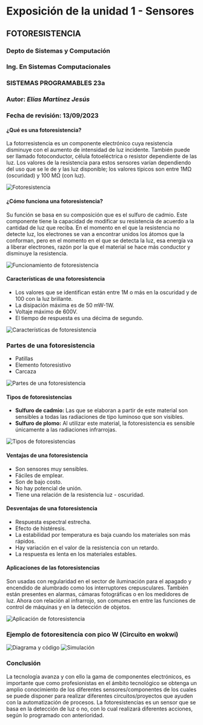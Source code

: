 # Exposición de la unidad 1 - Sensores
## FOTORESISTENCIA
### Depto de Sistemas y Computación
### Ing. En Sistemas Computacionales
### SISTEMAS PROGRAMABLES 23a
### **Autor:** *Elías Martínez Jesús*
### Fecha de revisión: 13/09/2023

#### ¿Qué es una fotoresistencia?
La fotorresistencia es un componente electrónico cuya resistencia disminuye con el aumento de intensidad de luz incidente. También puede ser llamado fotoconductor, célula fotoeléctrica o resistor dependiente de las luz. Los valores de la resistencia para estos sensores varían dependiendo del uso que se le de y las luz disponible; los valores típicos son entre 1MΩ (oscuridad) y 100 MΩ (con luz).

![Fotoresistencia](https://electrocrea.com/cdn/shop/files/LDR_x700.jpg?v=1684391319)

#### ¿Cómo funciona una fotoresistencia?
Su función se basa en su composición que es el sulfuro de cadmio. Este componente tiene la capacidad de modificar su resistencia de acuerdo a la cantidad de luz que reciba. En el momento en el que la resistencia no detecte luz, los electrones se van a encontrar unidos los átomos que la conforman, pero en el momento en el que se detecta la luz, esa energía va a liberar electrones, razón por la que el material se hace más conductor y disminuye la resistencia.

![Funcionamiento de fotoresistencia](https://4.bp.blogspot.com/-SGTexeiwOZA/VHHGLZVbcWI/AAAAAAAAHTc/7_kRezAwrNo/s1600/Fotorresistencia_La%CC%81mpara.png)

#### Características de una fotoresistencia
* Los valores que se identifican están entre 1M o más en la oscuridad y de 100 con la luz brillante.
* La disipación máxima es de 50 mW-1W.
* Voltaje máximo de 600V.
* El tiempo de respuesta es una décima de segundo.

![Características de fotoresistencia](https://www.electronicathido.com/assets/recursosImagenes/productos/751/imagenes/LDR.jpg)

### Partes de una fotoresistencia
* Patillas
* Elemento fotoresistivo
* Carcaza

![Partes de una fotoresistencia](https://electronicaiemblog.files.wordpress.com/2018/06/partes.jpg)

#### Tipos de fotoresistencias
* **Sulfuro de cadmio:** Las que se elaboran a partir de este material son sensibles a todas las radiaciones de tipo luminoso que son visibles.
*  **Sulfuro de plomo:** Al utilizar este material, la fotoresistencia es sensible únicamente a las radiaciones infrarrojas.

![Tipos de fotoresistencias](https://panamahitek.com/wp-content/uploads/2017/12/innocuous_photoresistor_vs_common_photoresistor.jpg)

#### Ventajas de una fotoresistencia
* Son sensores muy sensibles.
* Fáciles de emplear.
* Son de bajo costo.
* No hay potencial de unión.
* Tiene una relación de la resistencia luz - oscuridad.

#### Desventajas de una fotoresistencia
* Respuesta espectral estrecha.
* Efecto de histéresis.
* La estabilidad por temperatura es baja cuando los materiales son más rápidos.
* Hay variación en el valor de la resistencia con un retardo.
* La respuesta es lenta en los materiales estables.

#### Aplicaciones de las fotoresistencias
Son usadas con regularidad en el sector de iluminación para el apagado y encendido de alumbrado como los interruptores crepusculares. También están presentes en alarmas, cámaras fotográficas o en los medidores de luz. Ahora con relación al infrarrojo, son comunes en entre las funciones de control de máquinas y en la detección de objetos.

![Aplicación de fotoresistencia](https://i0.wp.com/www.ingmecafenix.com/wp-content/uploads/2017/05/Conexion-LDR.webp?resize=683%2C384&ssl=1)

### Ejemplo de fotoresitencia con pico W (Circuito en wokwi)
![Diagrama y código]()
![Simulación]()

### Conclusión
La tecnología avanza y con ello la gama de componentes electrónicos, es importante que como profesionistas en el ámbito tecnológico se obtenga un amplio conocimiento de los diferentes sensores/componentes de los cuales se puede disponer para realizar diferentes circuitos/proyectos que ayuden con la automatización de procesos. La fotoresistencias es un sensor que se basa en la detección de luz o no, con lo cual realizará diferentes acciones, según lo programado con anterioridad.
